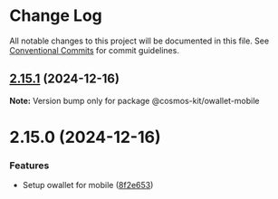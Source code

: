 # Change Log

All notable changes to this project will be documented in this file.
See [Conventional Commits](https://conventionalcommits.org) for commit guidelines.

## [2.15.1](https://github.com/cosmology-tech/cosmos-kit/compare/@cosmos-kit/owallet-mobile@2.15.0...@cosmos-kit/owallet-mobile@2.15.1) (2024-12-16)

**Note:** Version bump only for package @cosmos-kit/owallet-mobile





# 2.15.0 (2024-12-16)


### Features

* Setup owallet for mobile ([8f2e653](https://github.com/cosmology-tech/cosmos-kit/commit/8f2e6533370fa5195d3d5e3d646a4acc0f68b108))
